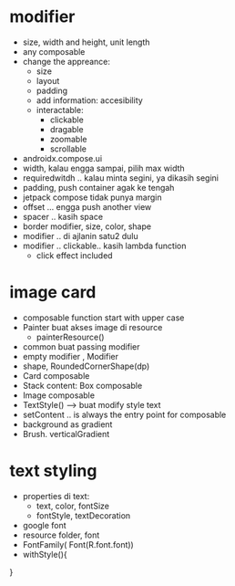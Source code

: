 # modifier
- size, width and height, unit length
- any composable
- change the appreance:
    - size
    - layout
    - padding
    - add information: accesibility
    - interactable:
        - clickable
        - dragable
        - zoomable
        - scrollable
- androidx.compose.ui
- width, kalau engga sampai, pilih max width
- requiredwitdh .. kalau minta segini, ya dikasih segini
- padding, push container agak ke tengah
- jetpack compose tidak punya margin
- offset ... engga push another view
- spacer .. kasih space
- border modifier, size, color, shape
- modifier .. di ajlanin satu2 dulu
- modifier .. clickable.. kasih lambda function
    - click effect included

# image card
- composable function start with upper case
- Painter buat akses image di resource
    - painterResource()
- common buat passing modifier
- empty modifier , Modifier
- shape, RoundedCornerShape(dp)
- Card composable
- Stack content: Box composable
- Image composable
- TextStyle() --> buat modify style text
- setContent .. is always the entry point for composable
- background as gradient
- Brush. verticalGradient

# text styling
- properties di text:
    - text, color, fontSize
    - fontStyle, textDecoration
- google font
- resource folder, font
- FontFamily( Font(R.font.font))
- withStyle(){
    
}